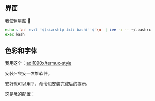 
## 界面

我使用星船 🚀

~~~ sh
echo $'\n''eval "$(starship init bash)"'$'\n' | tee -a -- ~/.bashrc
exec bash
~~~

## 色彩和字体

我用这个：[adi1090x/termux-style](https://github.com/adi1090x/termux-style)

安装它会安一大堆软件。

安好就可以用了，命令见安装完成后的提示。

这是我的配置：


